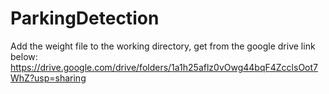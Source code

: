 # ParkingDetection
Add the weight file to the working directory, get from the google drive link below:
https://drive.google.com/drive/folders/1a1h25aflz0vOwg44bqF4ZcclsOot7WhZ?usp=sharing

